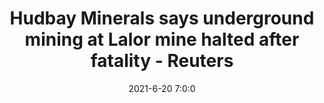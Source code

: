 ---
"title": "Hudbay Minerals says underground mining at Lalor mine halted after fatality - Reuters"
"date": "2021-6-20 7:0:0"
"feed_name": "GOOGLENEWSMINING"
"feed_website": "https://news.google.com/search?q=mining%2Bincident&hl=en-US&gl=US&ceid=US:en"
"feed_rss": "https://news.google.com/rss/search?q=mining%2Bincident&hl=en-US&gl=US&ceid=US:en"
"link": "https://www.reuters.com/business/energy/hudbay-minerals-says-underground-mining-lalor-mine-halted-after-fatality-2021-06-21/"
"file": "_posts/2021-1-1-567defe8caf731fb91c66198959b9d10b6ef2843.md"
"accident": "1"
"drilling": "1"
---